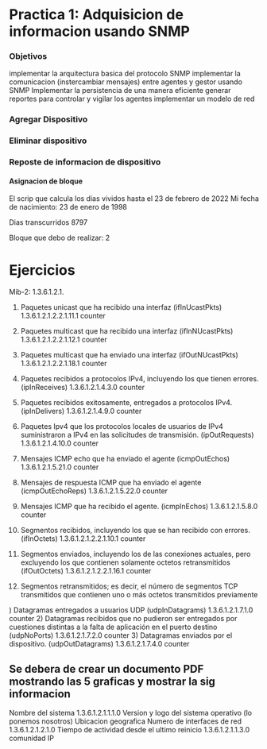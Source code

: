 # Practica 1: Adquisicion de informacion usando SNMP

### Objetivos

implementar la arquitectura basica del protocolo SNMP
implementar la comunicacion (instercambiar mensajes) entre agentes y gestor usando SNMP
Implementar la persistencia de una manera eficiente
generar reportes  para controlar y vigilar los agentes
implementar un modelo de red



### Agregar Dispositivo
### Eliminar dispositivo
### Reposte de informacion de dispositivo


#### Asignacion de bloque

El scrip que calcula los dias vividos  hasta el 23 de febrero de 2022
Mi fecha de nacimiento: 23 de enero de 1998 

Dias transcurridos 8797

Bloque que debo de realizar: 2

# Ejercicios

Mib-2: 1.3.6.1.2.1.


1) Paquetes unicast que ha recibido una interfaz (ifInUcastPkts) 1.3.6.1.2.1.2.2.1.11.1 counter
2) Paquetes multicast que ha recibido una interfaz (ifInNUcastPkts) 1.3.6.1.2.1.2.2.1.12.1 counter
3) Paquetes multicast que ha enviado una interfaz (ifOutNUcastPkts) 1.3.6.1.2.1.2.2.1.18.1 counter

1) Paquetes recibidos a protocolos IPv4, incluyendo los que tienen errores. (ipInReceives) 1.3.6.1.2.1.4.3.0 counter
2) Paquetes recibidos exitosamente, entregados a protocolos IPv4. (ipInDelivers) 1.3.6.1.2.1.4.9.0 counter
3) Paquetes Ipv4 que los protocolos locales de usuarios de IPv4 suministraron a IPv4 en las solicitudes de transmisión. (ipOutRequests) 1.3.6.1.2.1.4.10.0 counter
    

1) Mensajes ICMP echo que ha enviado el agente (icmpOutEchos) 1.3.6.1.2.1.5.21.0 counter
2) Mensajes de respuesta ICMP que ha enviado el agente (icmpOutEchoReps) 1.3.6.1.2.1.5.22.0 counter
3) Mensajes ICMP que ha recibido el agente. (icmpInEchos) 1.3.6.1.2.1.5.8.0 counter

1) Segmentos recibidos, incluyendo los que se han recibido con errores. (ifInOctets) 1.3.6.1.2.1.2.2.1.10.1 counter
2) Segmentos enviados, incluyendo los de las conexiones actuales, pero excluyendo los que contienen solamente octetos retransmitidos (ifOutOctets) 1.3.6.1.2.1.2.2.1.16.1 counter
3) Segmentos retransmitidos; es decir, el número de segmentos TCP transmitidos que contienen uno o más octetos transmitidos  previamente
    


) Datagramas entregados a usuarios UDP (udpInDatagrams) 1.3.6.1.2.1.7.1.0 counter
2) Datagramas recibidos que no pudieron ser entregados por cuestiones distintas a la falta de aplicación en el puerto destino (udpNoPorts) 1.3.6.1.2.1.7.2.0 counter
3) Datagramas enviados por el dispositivo. (udpOutDatagrams) 1.3.6.1.2.1.7.4.0 counter





## Se debera de crear un documento PDF mostrando las 5 graficas y mostrar la sig informacion

Nombre del sistema 1.3.6.1.2.1.1.1.0
Version y logo del sistema operativo (lo ponemos nosotros)
Ubicacion geografica 
Numero de interfaces de red 1.3.6.1.2.1.2.1.0
Tiempo de actividad desde el ultimo reinicio 1.3.6.1.2.1.1.3.0
comunidad 
IP